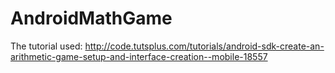 # AndroidMathGame

The tutorial used:
http://code.tutsplus.com/tutorials/android-sdk-create-an-arithmetic-game-setup-and-interface-creation--mobile-18557
